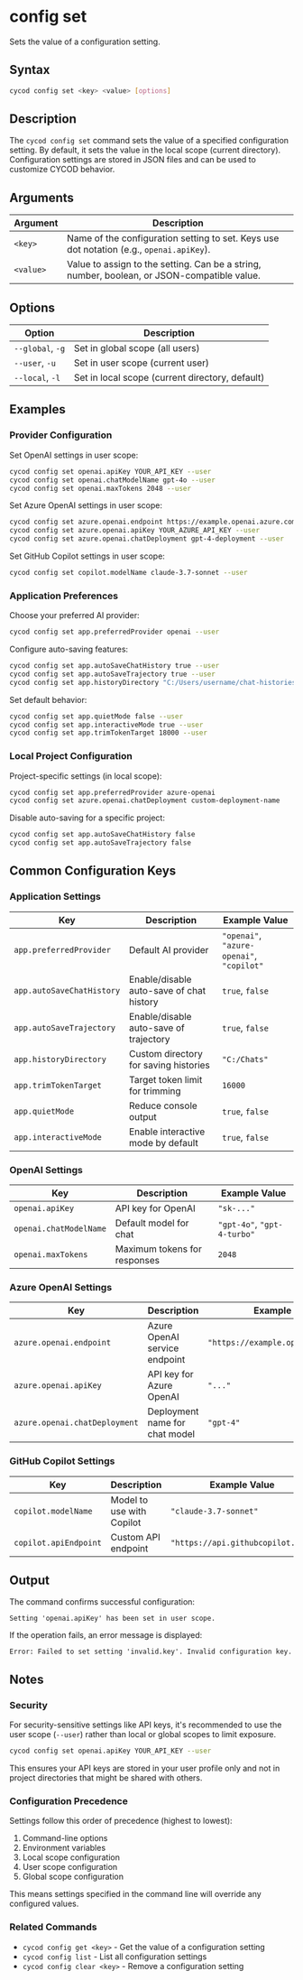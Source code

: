 # config set

Sets the value of a configuration setting.

## Syntax

```bash
cycod config set <key> <value> [options]
```

## Description

The `cycod config set` command sets the value of a specified configuration setting. By default, it sets the value in the local scope (current directory). Configuration settings are stored in JSON files and can be used to customize CYCOD behavior.

## Arguments

| Argument | Description |
|----------|-------------|
| `<key>` | Name of the configuration setting to set. Keys use dot notation (e.g., `openai.apiKey`). |
| `<value>` | Value to assign to the setting. Can be a string, number, boolean, or JSON-compatible value. |

## Options

| Option | Description |
|--------|-------------|
| `--global`, `-g` | Set in global scope (all users) |
| `--user`, `-u` | Set in user scope (current user) |
| `--local`, `-l` | Set in local scope (current directory, default) |

## Examples

### Provider Configuration

Set OpenAI settings in user scope:

```bash
cycod config set openai.apiKey YOUR_API_KEY --user
cycod config set openai.chatModelName gpt-4o --user
cycod config set openai.maxTokens 2048 --user
```

Set Azure OpenAI settings in user scope:

```bash
cycod config set azure.openai.endpoint https://example.openai.azure.com --user
cycod config set azure.openai.apiKey YOUR_AZURE_API_KEY --user
cycod config set azure.openai.chatDeployment gpt-4-deployment --user
```

Set GitHub Copilot settings in user scope:

```bash
cycod config set copilot.modelName claude-3.7-sonnet --user
```

### Application Preferences

Choose your preferred AI provider:

```bash
cycod config set app.preferredProvider openai --user
```

Configure auto-saving features:

```bash
cycod config set app.autoSaveChatHistory true --user
cycod config set app.autoSaveTrajectory true --user
cycod config set app.historyDirectory "C:/Users/username/chat-histories" --user
```

Set default behavior:

```bash
cycod config set app.quietMode false --user
cycod config set app.interactiveMode true --user
cycod config set app.trimTokenTarget 18000 --user
```

### Local Project Configuration

Project-specific settings (in local scope):

```bash
cycod config set app.preferredProvider azure-openai
cycod config set azure.openai.chatDeployment custom-deployment-name
```

Disable auto-saving for a specific project:

```bash
cycod config set app.autoSaveChatHistory false
cycod config set app.autoSaveTrajectory false
```

## Common Configuration Keys

### Application Settings

| Key | Description | Example Value |
|-----|-------------|---------------|
| `app.preferredProvider` | Default AI provider | `"openai"`, `"azure-openai"`, `"copilot"` |
| `app.autoSaveChatHistory` | Enable/disable auto-save of chat history | `true`, `false` |
| `app.autoSaveTrajectory` | Enable/disable auto-save of trajectory | `true`, `false` |
| `app.historyDirectory` | Custom directory for saving histories | `"C:/Chats"` |
| `app.trimTokenTarget` | Target token limit for trimming | `16000` |
| `app.quietMode` | Reduce console output | `true`, `false` |
| `app.interactiveMode` | Enable interactive mode by default | `true`, `false` |

### OpenAI Settings

| Key | Description | Example Value |
|-----|-------------|---------------|
| `openai.apiKey` | API key for OpenAI | `"sk-..."` |
| `openai.chatModelName` | Default model for chat | `"gpt-4o"`, `"gpt-4-turbo"` |
| `openai.maxTokens` | Maximum tokens for responses | `2048` |

### Azure OpenAI Settings

| Key | Description | Example Value |
|-----|-------------|---------------|
| `azure.openai.endpoint` | Azure OpenAI service endpoint | `"https://example.openai.azure.com"` |
| `azure.openai.apiKey` | API key for Azure OpenAI | `"..."` |
| `azure.openai.chatDeployment` | Deployment name for chat model | `"gpt-4"` |

### GitHub Copilot Settings

| Key | Description | Example Value |
|-----|-------------|---------------|
| `copilot.modelName` | Model to use with Copilot | `"claude-3.7-sonnet"` |
| `copilot.apiEndpoint` | Custom API endpoint | `"https://api.githubcopilot.com"` |

## Output

The command confirms successful configuration:

```
Setting 'openai.apiKey' has been set in user scope.
```

If the operation fails, an error message is displayed:

```
Error: Failed to set setting 'invalid.key'. Invalid configuration key.
```

## Notes

### Security

For security-sensitive settings like API keys, it's recommended to use the user scope (`--user`) rather than local or global scopes to limit exposure.

```bash
cycod config set openai.apiKey YOUR_API_KEY --user
```

This ensures your API keys are stored in your user profile only and not in project directories that might be shared with others.

### Configuration Precedence

Settings follow this order of precedence (highest to lowest):

1. Command-line options
2. Environment variables
3. Local scope configuration
4. User scope configuration
5. Global scope configuration

This means settings specified in the command line will override any configured values.

### Related Commands

- `cycod config get <key>` - Get the value of a configuration setting
- `cycod config list` - List all configuration settings
- `cycod config clear <key>` - Remove a configuration setting